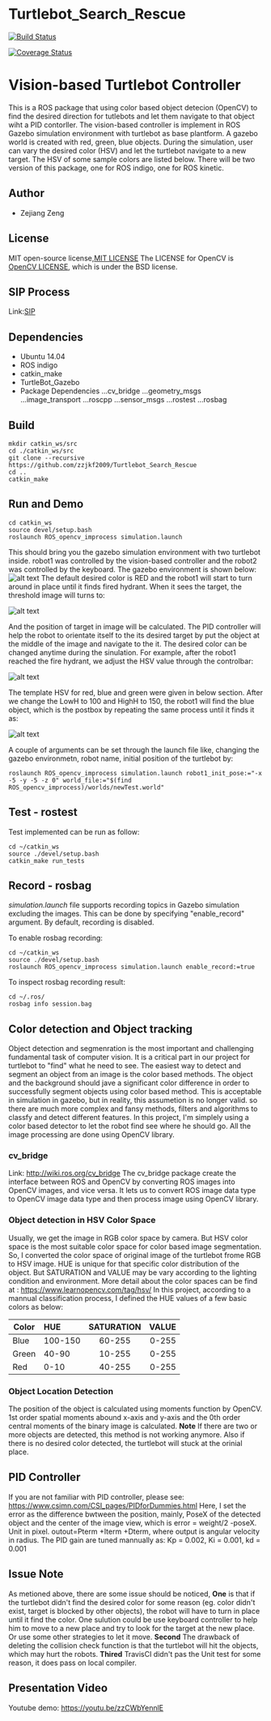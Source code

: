 
#  Turtlebot_Search_Rescue
[![Build Status](https://travis-ci.org/zzjkf2009/Turtlebot_Search_Rescue.svg?branch=master)](https://travis-ci.org/zzjkf2009/Turtlebot_Search_Rescue)

[![Coverage Status](https://coveralls.io/repos/github/zzjkf2009/Turtlebot_Search_Rescue/badge.svg?branch=master)](https://coveralls.io/github/zzjkf2009/Turtlebot_Search_Rescue?branch=master)

# Vision-based Turtlebot Controller
This is a ROS package that using color based object detecion (OpenCV) to find the desired direction for tutlebots and let them navigate to that object wiht a PID contorller. The vision-based controller is implement in ROS Gazebo simulation environment with turtlebot as base plantform. A gazebo world is created with red, green, blue objects. During the simulation, user can vary the desired color (HSV) and let the turtlebot navigate to a new target. The HSV of some sample colors are listed below. There will be two version of this package, one for ROS indigo, one for ROS kinetic. 

## Author
* Zejiang Zeng

## License
MIT open-source license,[MIT LICENSE](https://github.com/zzjkf2009/Turtlebot_Search_Rescue/LICENSE.md)
The LICENSE for OpenCV is [OpenCV LICENSE](https://opencv.org/license.html), which is under the BSD license.

## SIP Process
Link:[SIP](https://docs.google.com/spreadsheets/d/1JYr0vUaX_IJUcu1v-DaRxEUFKbrd-KMCGINAMZQEPqs/edit?usp=sharing)

## Dependencies
* Ubuntu 14.04
* ROS indigo
* catkin_make
* TurtleBot_Gazebo
* Package Dependencies
...cv_bridge
...geometry_msgs
...image_transport
...roscpp
...sensor_msgs
...rostest
...rosbag

## Build
```
mkdir catkin_ws/src
cd ./catkin_ws/src
git clone --recursive https://github.com/zzjkf2009/Turtlebot_Search_Rescue
cd ..
catkin_make
```

## Run and Demo
```
cd catkin_ws
source devel/setup.bash
roslaunch ROS_opencv_improcess simulation.launch
```

This should bring you the gazebo simulation environment with two turtlebot inside. robot1 was controlled by the vision-based controller and the robot2 was controlled by the keyboard. The gazebo environment is shown below:
![alt text](https://github.com/zzjkf2009/Turtlebot_Search_Rescue/blob/master/result/Gazebo.png "Gazebo world")
The default desired color is RED and the robot1 will start to turn around in place until it finds fired hydrant. When it sees the target, the threshold image will turns to:

![alt text](https://github.com/zzjkf2009/Turtlebot_Search_Rescue/blob/master/result/fire%20hydrant.png "Fire hydrant")

And the position of target in image will be calculated. The PID controller will help the robot to orientate itself to the its desired target by put the object at the middle of the image and navigate to the it.
The desired color can be changed anytime during the sinulation. For example, after the robot1 reached the fire hydrant, we adjust the HSV value through the controlbar:

![alt text](https://github.com/zzjkf2009/Turtlebot_Search_Rescue/blob/master/result/HSV%20toolbar.png "controlbar")

The template HSV for red, blue and green were given in below section. After we change the LowH to 100 and HighH to 150, the robot1 will find the blue object, which is the postbox by repeating the same process until it finds it as:

![alt text](https://github.com/zzjkf2009/Turtlebot_Search_Rescue/blob/master/result/postboxThreshold.png "postbox")

A couple of arguments can be set through the launch file like, changing the gazebo environmetn, robot name, initial position of the turtlebot by:
```
roslaunch ROS_opencv_improcess simulation.launch robot1_init_pose:="-x -5 -y -5 -z 0" world_file:="$(find ROS_opencv_improcess)/worlds/newTest.world"
```
## Test - rostest
Test implemented can be run as follow:
```
cd ~/catkin_ws
source ./devel/setup.bash
catkin_make run_tests
``` 
## Record - rosbag
*simulation.launch* file supports recording topics in Gazebo simulation excluding the images. This can be done by specifying "enable_record" argument. By default, recording is disabled.

To enable rosbag recording:
```
cd ~/catkin_ws
source ./devel/setup.bash
roslaunch ROS_opencv_improcess simulation.launch enable_record:=true
```
To inspect rosbag recording result:
```
cd ~/.ros/
rosbag info session.bag
```
## Color detection and Object tracking

Object detection and segmenration is the most important and challenging fundamental task of computer vision. It is a critical part
in our project for turtlebot to "find" what he need to see. The easiest way to detect and segment an object from an image is the color based methods. The object and the background should jave a significant color difference in order to successfully segment objects using color based method. This is acceptable in simulation in gazebo, but in reality, this assumetion is no longer valid. so there are much more complex and fansy methods, filters and algorithms to classfy and detect different features. In this project, I'm simplely using a color based detector to let the robot find see where he should go. All the image processing are done using OpenCV library. 

### cv_bridge
Link: http://wiki.ros.org/cv_bridge
The cv_bridge package create the interface between ROS and OpenCV by converting ROS images into OpenCV images, and vice versa. It lets us to convert ROS image data type to OpenCV image data type and then process image using OpenCV library. 

### Object detection in HSV Color Space
Usually, we get the image in RGB color space by camera. But HSV color space is the most suitable color space for color based image segmentation. So, I converted the color space of original image of the turtlebot frome RGB to HSV image. HUE is unique for that specific color distribution of the object. But SATURATION and VALUE may be vary according to the lighting condition and environment. More detail about the color spaces can be find at : https://www.learnopencv.com/tag/hsv/
In this project, according to a mannual classification process, I defined the HUE values of a few basic colors as below:

| Color |  HUE     | SATURATION | VALUE |
| ----- |:---------|:----------:| -----:|
| Blue  |  100-150 | 60-255     | 0-255 |
| Green |  40-90   | 10-255     | 0-255 |
| Red   |  0-10    | 40-255     | 0-255 |


### Object Location Detection
The position of the object is calculated using moments function by OpenCV. 1st order spatial moments abound x-axis and y-axis and the 0th order central moments of the binary image is calculated. 
**Note** If there are two or more objects are detected, this method is not working anymore. Also if there is no desired color detected, the turtlebot will stuck at the orinial place.

## PID Controller
If you are not familiar with PID controller, please see: https://www.csimn.com/CSI_pages/PIDforDummies.html
Here, I set the error as the difference bwtween the position, mainly, PoseX of the detected object and the center of the image view, which is error = weight/2 -poseX. Unit in pixel. outout=Pterm +Iterm +Dterm, where output is angular velocity in radius. The PID gain are tuned mannually as: Kp = 0.002, Ki = 0.001, kd = 0.001 

## Issue Note
As metioned above, there are some issue should be noticed, **One** is that if the turtlebot didn't find the desired color for some reason (eg. color didn't exist, target is blocked by other objects), the robot will have to turn in place until it find the color. One sulution could be use keyboard controller to help him to move to a new place and try to look for 
the target at the new place. Or use some other strategies to let it move. **Second** The drawback of deleting the collision check function is that the turtlebot will hit the objects, which may hurt the robots. **Thired** TravisCI didn't pas the Unit test for some reason, it does pass on local compiler. 
## Presentation Video
Youtube demo: https://youtu.be/zzCWbYennlE

